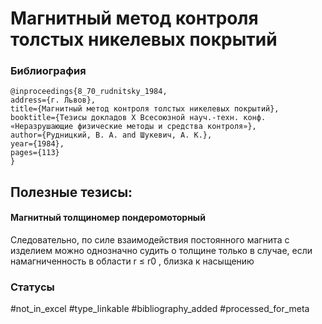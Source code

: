 # Магнитный метод контроля толстых никелевых покрытий

### Библиография
```
@inproceedings{8_70_rudnitsky_1984,
address={г. Львов},
title={Магнитный метод контроля толстых никелевых покрытий},
booktitle={Тезисы докладов X Всесоюзной науч.-техн. конф. «Неразрушающие физические методы и средства контроля»},
author={Рудницкий, В. А. and Шукевич, А. К.},
year={1984},
pages={113}
}
```

## Полезные тезисы:

#### Магнитный толщиномер пондеромоторный
Следовательно, по силе взаимодействия постоянного магнита с изделием можно однозначно судить о толщине только в случае, если намагниченность в области r ≤ r0 , близка к насыщению

### Статусы
#not_in_excel 
#type_linkable 
#bibliography_added
#processed_for_meta

